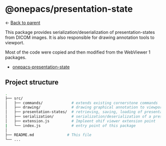 # @onepacs/presentation-state

&leftarrow; [Back to parent](../README.md)

This package provides serialization/deserialization of presentation-states from DICOM images. It is also responsible for drawing annotation tools to viewport. 

Most of the code were copied and then modified from the WebViewer 1 packages.
* [onepacs-presentation-state](https://github.com/onepackius/OP_WEBV/tree/master/OnePacsWebViewer/packages/onepacs-presentation-state)


## Project structure

```bash
.
├── src/
│   ├── commands/             # extends existing cornerstone commands
│   ├── drawing/              # drawing graphical annotation to viewport
│   ├── presentation-states/  # retrieving, saving, loading of presentation states
│   ├── serialization/        # serialization/deserialization of a presentation-state
│   ├── extension.js          # Impleent ohif viewer extension point
|   └── index.js              # entry point of this package
│
├── README.md               # This file
└── ...
```



